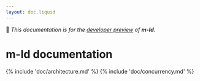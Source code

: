 ```yaml
---
layout: doc.liquid
---
```

🚧 *This documentation is for the [developer preview](/#developer-preview) of **m-ld**.*

# **m-ld** documentation
{% include 'doc/architecture.md' %}
{% include 'doc/concurrency.md' %}